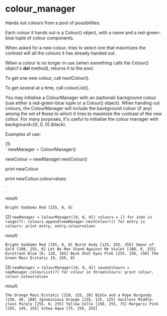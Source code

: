 # colour_manager
Hands out colours from a pool of possibilities.

Each colour it hands out is a Colour() object, with a name and a 
red-green-blue tuple of colour components.

When asked for a new colour, tries to select one that maximizes the 
contrast will all the colours it has already handed out.

When a colour is no longer in use (when something calls the Colour() 
object's __del__ method), returns it to the pool.

To get one new colour, call nextColour().

To get several at a time, call colourList().

You may initialise a ColourManager with an (optional) background colour
(use either a red-green-blue tuple or a Colour() object). When handing
out colours, the ColourManager will include the background colour (if 
any) among the set of those to which it tries to maximize the contrast
of the new colour. For many purposes, it's useful to initialise the
colour manager with background=[0, 0, 0] (black).

Examples of use:

(1)    
`
newManager = ColourManager()

newColour = newManager.nextColour()

print newColour

print newColour.colourvalues

`

result:

`
Bright Goddamn Red
[255, 0, 0] 
`


(2) 
`
newManager = ColourManager([0, 0, 0])
colours = []
for indx in range(7):
colours.append(newManager.nextColour())
for entry in colours:
print entry, entry.colourvalues
`

result:

`
Bright Goddamn Red [255, 0, 0]
Burnt Andy [125, 255, 255]
Smear of Gold [190, 255, 0]
Let No Man Stand Against Me Violet [180, 0, 255]
Eurotrash Blue [0, 120, 165]
Buck Shot Eyes Pink [255, 150, 150]
The Green Mass Ecstatic [0, 255, 0]
`


(3)
`
newManager = ColourManager([0, 0, 0])
sevenColours = newManager.colourList(7)
for colour in threeColours:
print colour, colour.colourvalues
`

result:

`
The Orange Mass Ecstatic [210, 125, 20]
Bible and a Rope Burgundy [230, 40, 100]
Ignominious Orange [235, 125, 125]
Soulless Middle-class Purple [255, 0, 255]
Yellow Cello [250, 255, 75]
Margaric Pink [255, 145, 255]
Schwa Aqua [75, 255, 255]
`
